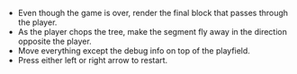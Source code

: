* Even though the game is over, render the final block that passes through the player.
* As the player chops the tree, make the segment fly away in the direction opposite the player.
* Move everything except the debug info on top of the playfield.
* Press either left or right arrow to restart.